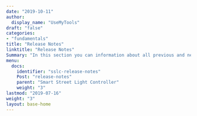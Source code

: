 ```yaml
---
date: "2019-10-11"
author:
  display_name: "UseMyTools"
draft: "false"
categories:
- "fundamentals"
title: "Release Notes"
linktitle: "Release Notes"
Summary: "In this section you can information about all previous and new releases of Smart Switch Controller"
menu:
  docs:
    identifier: "sslc-release-notes"
    Post: "release-notes"
    parent: "Smart Street Light Controller"
    weight: "3"
lastmod: "2019-07-16"
weight: "3"
layout: base-home
---
```

